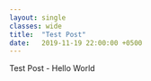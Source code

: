 ```yaml
---
layout: single
classes: wide
title:  "Test Post"
date:   2019-11-19 22:00:00 +0500
---
```


Test Post - Hello World
